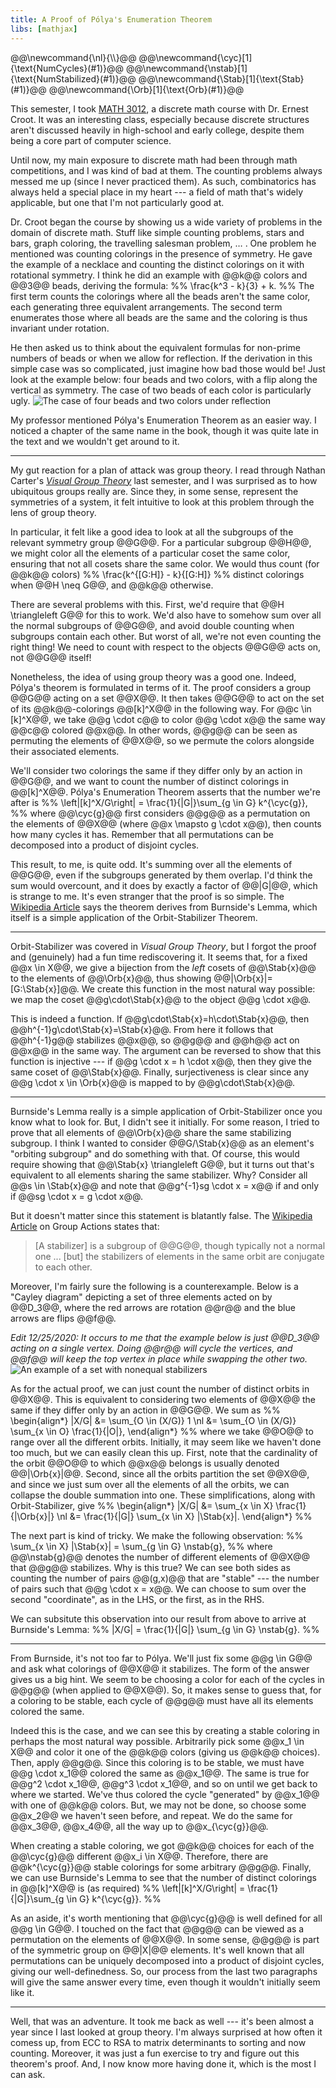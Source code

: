 ```yaml
---
title: A Proof of Pólya's Enumeration Theorem
libs: [mathjax]
---
```


<div class="mathjaxDeclarations">
    @@\newcommand{\nl}{\\}@@
    @@\newcommand{\cyc}[1]{\text{NumCycles}(#1)}@@
    @@\newcommand{\nstab}[1]{\text{NumStabilized}(#1)}@@
    @@\newcommand{\Stab}[1]{\text{Stab}(#1)}@@
    @@\newcommand{\Orb}[1]{\text{Orb}(#1)}@@
</div>

This semester, I took [MATH 3012](http://math.gatech.edu/courses/math/3012), a
discrete math course with Dr. Ernest Croot. It was an interesting class,
especially because discrete structures aren't discussed heavily in high-school
and early college, despite them being a core part of computer science.

Until now, my main exposure to discrete math had been through math competitions,
and I was kind of bad at them. The counting problems always messed me up (since
I never practiced them). As such, combinatorics has always held a special place
in my heart --- a field of math that's widely applicable, but one that I'm not
particularly good at.

Dr. Croot began the course by showing us a wide variety of problems in the
domain of discrete math. Stuff like simple counting problems, stars and bars,
graph coloring, the travelling salesman problem,&nbsp;&hellip;&nbsp;. One
problem he mentioned was counting colorings in the presence of symmetry. He gave
the example of a necklace and counting the distinct colorings on it with
rotational symmetry. I think he did an example with @@k@@ colors and @@3@@
beads, deriving the formula:
%% \frac{k^3 - k}{3} + k. %%
The first term counts the colorings where all the beads aren't the same color,
each generating three equivalent arrangements. The second term enumerates those
where all beads are the same and the coloring is thus invariant under rotation.

He then asked us to think about the equivalent formulas for non-prime numbers of
beads or when we allow for reflection. If the derivation in this simple case was
so complicated, just imagine how bad those would be! Just look at the example
below: four beads and two colors, with a flip along the vertical as symmetry.
The case of two beads of each color is particularly ugly.
![The case of four beads and two colors under reflection](/assets/2020/12/13/colorings_reflection.svg)

My professor mentioned Pólya's Enumeration Theorem as an easier way. I noticed a
chapter of the same name in the book, though it was quite late in the text and
we wouldn't get around to it.

---

My gut reaction for a plan of attack was group theory. I read through Nathan
Carter's [*Visual Group Theory*](http://books.google.com?id=F_H3DwAAQBAJ) last
semester, and I was surprised as to how ubiquitous groups really are. Since
they, in some sense, represent the symmetries of a system, it felt intuitive to
look at this problem through the lens of group theory.

In particular, it felt like a good idea to look at all the subgroups of the
relevant symmetry group @@G@@. For a particular subgroup @@H@@, we might color
all the elements of a particular coset the same color, ensuring that not all
cosets share the same color. We would thus count (for @@k@@ colors)
%% \frac{k^{[G:H]} - k}{[G:H]} %%
distinct colorings when @@H \neq G@@, and @@k@@ otherwise.

There are several problems with this. First, we'd require that @@H \triangleleft
G@@ for this to work. We'd also have to somehow sum over all the normal
subgroups of @@G@@, and avoid double counting when subgroups contain each other.
But worst of all, we're not even counting the right thing! We need to count with
respect to the objects @@G@@ acts on, not @@G@@ itself!

Nonetheless, the idea of using group theory was a good one. Indeed, Pólya's
theorem is formulated in terms of it. The proof considers a group @@G@@ acting
on a set @@X@@. It then takes @@G@@ to act on the set of its @@k@@-colorings
@@[k]^X@@ in the following way. For @@c \in [k]^X@@, we take @@g \cdot c@@ to
color @@g \cdot x@@ the same way @@c@@ colored @@x@@. In other words, @@g@@ can
be seen as permuting the elements of @@X@@, so we permute the colors alongside
their associated elements.

We'll consider two colorings the same if they differ only by an action in @@G@@,
and we want to count the number of distinct colorings in @@[k]^X@@. Pólya's
Enumeration Theorem asserts that the number we're after is
%% \left|[k]^X/G\right| = \frac{1}{|G|}\sum_{g \in G} k^{\cyc{g}}, %%
where @@\cyc{g}@@ first considers @@g@@ as a permutation on the elements of
@@X@@ (where @@x \mapsto g \cdot x@@), then counts how many cycles it has.
Remember that all permutations can be decomposed into a product of disjoint
cycles.

This result, to me, is quite odd. It's summing over all the elements of @@G@@,
even if the subgroups generated by them overlap. I'd think the sum would
overcount, and it does by exactly a factor of @@|G|@@, which is strange to me.
It's even stranger that the proof is so simple. The [Wikipedia
Article](https://en.wikipedia.org/wiki/P%C3%B3lya_enumeration_theorem) says the
theorem derives from Burnside's Lemma, which itself is a simple application of
the Orbit-Stabilizer Theorem.

---

Orbit-Stabilizer was covered in *Visual Group Theory*, but I forgot the proof
and (genuinely) had a fun time rediscovering it. It seems that, for a fixed @@x
\in X@@, we give a bijection from the *left* cosets of @@\Stab{x}@@ to the
elements of @@\Orb{x}@@, thus showing @@|\Orb{x}|=[G:\Stab{x}]@@. We create this
function in the most natural way possible: we map the coset @@g\cdot\Stab{x}@@
to the object @@g \cdot x@@.

This is indeed a function. If @@g\cdot\Stab{x}=h\cdot\Stab{x}@@, then
@@h^{-1}g\cdot\Stab{x}=\Stab{x}@@. From here it follows that @@h^{-1}g@@
stabilizes @@x@@, so @@g@@ and @@h@@ act on @@x@@ in the same way. The argument
can be reversed to show that this function is injective --- if @@g \cdot x = h
\cdot x@@, then they give the same coset of @@\Stab{x}@@. Finally,
surjectiveness is clear since any @@g \cdot x \in \Orb{x}@@ is mapped to by
@@g\cdot\Stab{x}@@.

---

Burnside's Lemma really is a simple application of Orbit-Stabilizer once you
know what to look for. But, I didn't see it initially. For some reason, I tried
to prove that all elements of @@\Orb{x}@@ share the same stabilizing subgroup. I
think I wanted to consider @@G/\Stab{x}@@ as an element's "orbiting subgroup"
and do something with that. Of course, this would require showing that
@@\Stab{x} \triangleleft G@@, but it turns out that's equivalent to all elements
sharing the same stabilizer. Why? Consider all @@s \in \Stab{x}@@ and note that
@@g^{-1}sg \cdot x = x@@ if and only if @@sg \cdot x = g \cdot x@@.

But it doesn't matter since this statement is blatantly false. The [Wikipedia
Article](https://en.wikipedia.org/wiki/Group_action#Fixed_points_and_stabilizer_subgroups)
on Group Actions states that:
> [A stabilizer] is a subgroup of @@G@@, though typically not a normal one ...
> [but] the stabilizers of elements in the same orbit are conjugate to each
> other.

Moreover, I'm fairly sure the following is a counterexample. Below is a "Cayley
diagram" depicting a set of three elements acted on by @@D_3@@, where the red
arrows are rotation @@r@@ and the blue arrows are flips @@f@@.

*Edit 12/25/2020: It occurs to me that the example below is just @@D_3@@ acting
on a single vertex. Doing @@r@@ will cycle the vertices, and @@f@@ will keep the
top vertex in place while swapping the other two.*
![An example of a set with nonequal stabilizers](/assets/2020/12/13/stabilizer_nonnormal.svg)

As for the actual proof, we can just count the number of distinct orbits in
@@X@@. This is equivalent to considering two elements of @@X@@ the same if they
differ only by an action in @@G@@. We sum as
%%
\begin{align\*}
|X/G| &= \sum_{O \in (X/G)} 1 \nl
&= \sum_{O \in (X/G)} \sum_{x \in O} \frac{1}{|O|},
\end{align\*}
%%
where we take @@O@@ to range over all the different orbits. Initially, it may
seem like we haven't done too much, but we can easily clean this up. First, note
that the cardinality of the orbit @@O@@ to which @@x@@ belongs is usually
denoted @@|\Orb{x}|@@. Second, since all the orbits partition the set @@X@@, and
since we just sum over all the elements of all the orbits, we can collapse the
double summation into one. These simplifications, along with Orbit-Stabilizer,
give
%%
\begin{align\*}
|X/G| &= \sum_{x \in X} \frac{1}{|\Orb{x}|} \nl
&= \frac{1}{|G|} \sum_{x \in X} |\Stab{x}|.
\end{align\*}
%%

The next part is kind of tricky. We make the following observation:
%% \sum_{x \in X} |\Stab{x}| = \sum_{g \in G} \nstab{g}, %%
where @@\nstab{g}@@ denotes the number of different elements of @@X@@ that @@g@@
stabilizes. Why is this true? We can see both sides as counting the number of
pairs @@(g,x)@@ that are "stable" --- the number of pairs such that @@g \cdot x
= x@@. We can choose to sum over the second "coordinate", as in the LHS, or the
first, as in the RHS.

We can subsitute this observation into our result from above to arrive at
Burnside's Lemma:
%% |X/G| = \frac{1}{|G|} \sum_{g \in G} \nstab{g}. %%

---

From Burnside, it's not too far to Pólya. We'll just fix some @@g \in G@@ and
ask what colorings of @@X@@ it stabilizes. The form of the answer gives us a big
hint. We seem to be choosing a color for each of the cycles in @@g@@ (when
applied to @@X@@). So, it makes sense to guess that, for a coloring to be
stable, each cycle of @@g@@ must have all its elements colored the same.

Indeed this is the case, and we can see this by creating a stable coloring in
perhaps the most natural way possible. Arbitrarily pick some @@x_1 \in X@@ and
color it one of the @@k@@ colors (giving us @@k@@ choices). Then, apply @@g@@.
Since this coloring is to be stable, we must have @@g \cdot x_1@@ colored the
same as @@x_1@@. The same is true for @@g^2 \cdot x_1@@, @@g^3 \cdot x_1@@, and
so on until we get back to where we started. We've thus colored the cycle
"generated" by @@x_1@@ with one of @@k@@ colors. But, we may not be done, so
choose some @@x_2@@ we haven't seen before, and repeat. We do the same for
@@x_3@@, @@x_4@@, all the way up to @@x_{\cyc{g}}@@.

When creating a stable coloring, we got @@k@@ choices for each of the
@@\cyc{g}@@ different @@x_i \in X@@. Therefore, there are @@k^{\cyc{g}}@@ stable
colorings for some arbitrary @@g@@. Finally, we can use Burnside's Lemma to see
that the number of distinct colorings in @@[k]^X@@ is (as required)
%% \left|[k]^X/G\right| = \frac{1}{|G|}\sum_{g \in G} k^{\cyc{g}}. %%

As an aside, it's worth mentioning that @@\cyc{g}@@ is well defined for all @@g
\in G@@. I touched on the fact that @@g@@ can be viewed as a permutation on the
elements of @@X@@. In some sense, @@g@@ is part of the symmetric group on
@@|X|@@ elements. It's well known that all permutations can be uniquely
decomposed into a product of disjoint cycles, giving our well-definedness. So,
our process from the last two paragraphs will give the same answer every time,
even though it wouldn't initially seem like it.

---

Well, that was an adventure. It took me back as well --- it's been almost a year
since I last looked at group theory. I'm always surprised at how often it comess
up, from ECC to RSA to matrix determinants to sorting and now counting.
Moreover, it was just a fun exercise to try and figure out this theorem's proof.
And, I now know more having done it, which is the most I can ask.
